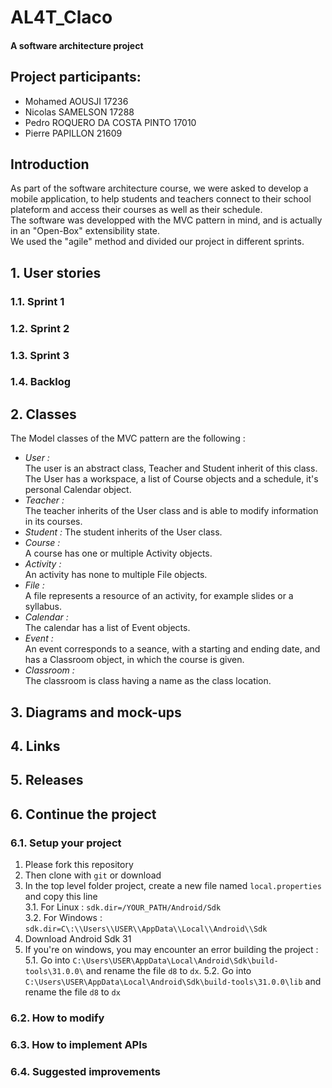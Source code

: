 # AL4T_Claco

#### A software architecture project

## **Project participants:**

- Mohamed AOUSJI 17236
- Nicolas SAMELSON 17288
- Pedro ROQUERO DA COSTA PINTO 17010
- Pierre PAPILLON 21609

## **Introduction**

As part of the software architecture course, we were asked to develop a mobile application, to help students and teachers connect to their school plateform and access their courses as well as their schedule.  
The software was developped with the MVC pattern in mind, and is actually in an "Open-Box" extensibility state.  
We used the "agile" method and divided our project in different sprints.

## 1. User stories

###  1.1. Sprint 1 

###  1.2. Sprint 2 

###  1.3. Sprint 3 

###  1.4. Backlog

## 2. Classes   

The Model classes of the MVC pattern are the following :

- *User :*  
The user is an abstract class, Teacher and Student inherit of this class. The User has a workspace, a list of Course objects and a schedule, it's personal Calendar object.
- *Teacher :*  
The teacher inherits of the User class and is able to modify information in its courses.
- *Student :* 
The student inherits of the User class. 
- *Course :*  
A course has one or multiple Activity objects.
- *Activity :*  
An activity has none to multiple File objects.
- *File :*  
A file represents a resource of an activity, for example slides or a syllabus.
- *Calendar :*  
The calendar has a list of Event objects.
- *Event :*  
An event corresponds to a seance, with a starting and ending date, and has a Classroom object, in which the course is given.
- *Classroom :*  
The classroom is class having a name as the class location.

## 3. Diagrams and mock-ups  

## 4. Links  

## 5. Releases  

## 6. Continue the project  

### 6.1. Setup your project
1. Please fork this repository
2. Then clone with ```git``` or download
3. In the top level folder project, create a new file named ```local.properties``` and copy this line  
3.1. For Linux : ```sdk.dir=/YOUR_PATH/Android/Sdk```  
3.2. For Windows : ```sdk.dir=C\:\\Users\\USER\\AppData\\Local\\Android\\Sdk```  
4. Download Android Sdk 31
5. If you're on windows, you may encounter an error building the project :
5.1. Go into ```C:\Users\USER\AppData\Local\Android\Sdk\build-tools\31.0.0\``` and rename the file ```d8``` to ```dx```.
5.2. Go into ```C:\Users\USER\AppData\Local\Android\Sdk\build-tools\31.0.0\lib``` and rename the file ```d8``` to ```dx```

### 6.2. How to modify

### 6.3. How to implement APIs

### 6.4. Suggested improvements
